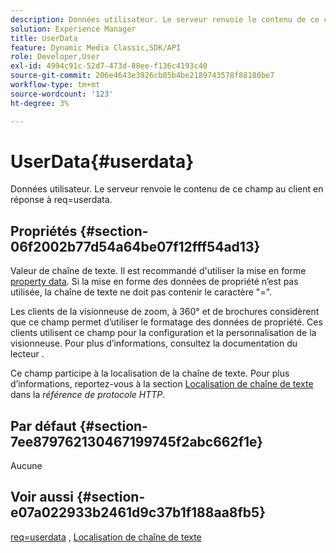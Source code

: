 ```yaml
---
description: Données utilisateur. Le serveur renvoie le contenu de ce champ au client en réponse à req=userdata.
solution: Experience Manager
title: UserData
feature: Dynamic Media Classic,SDK/API
role: Developer,User
exl-id: 4994c91c-52d7-473d-88ee-f136c4193c40
source-git-commit: 206e4643e3926cb85b4be2189743578f88180be7
workflow-type: tm+mt
source-wordcount: '123'
ht-degree: 3%

---
```


# UserData{#userdata}

Données utilisateur. Le serveur renvoie le contenu de ce champ au client en réponse à req=userdata.

## Propriétés {#section-06f2002b77d54a64be07f12fff54ad13}

Valeur de chaîne de texte. Il est recommandé d&#39;utiliser la mise en forme [property data](/help/aem-is-ir-api/is-api/image-catalog/image-serving-api-ref/c-image-catalog-reference/c-overview/c-common-data-types/r-property-data.md). Si la mise en forme des données de propriété n’est pas utilisée, la chaîne de texte ne doit pas contenir le caractère &quot;=&quot;.

Les clients de la visionneuse de zoom, à 360° et de brochures considèrent que ce champ permet d’utiliser le formatage des données de propriété. Ces clients utilisent ce champ pour la configuration et la personnalisation de la visionneuse. Pour plus d’informations, consultez la documentation du lecteur .

Ce champ participe à la localisation de la chaîne de texte. Pour plus d’informations, reportez-vous à la section [Localisation de chaîne de texte](/help/aem-is-ir-api/is-api/http-ref/image-serving-api-ref/c-http-protocol-reference/c-syntax-and-features/r-text-string-localization.md) dans la *référence de protocole HTTP*.

## Par défaut {#section-7ee879762130467199745f2abc662f1e}

Aucune

## Voir aussi {#section-e07a022933b2461d9c37b1f188aa8fb5}

[req=userdata](/help/aem-is-ir-api/is-api/http-ref/image-serving-api-ref/c-http-protocol-reference/c-command-reference/r-req/r-req.md) , [Localisation de chaîne de texte](/help/aem-is-ir-api/is-api/http-ref/image-serving-api-ref/c-http-protocol-reference/c-syntax-and-features/r-text-string-localization.md)
